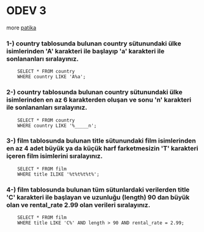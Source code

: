# ODEV 3
more [patika](https://app.patika.dev/courses/sql/Odev3)

### 1-) country tablosunda bulunan country sütunundaki ülke isimlerinden 'A' karakteri ile başlayıp 'a' karakteri ile sonlananları sıralayınız.
```
    SELECT * FROM country
    WHERE country LIKE 'A%a';
```
### 2-) country tablosunda bulunan country sütunundaki ülke isimlerinden en az 6 karakterden oluşan ve sonu 'n' karakteri ile sonlananları sıralayınız.
```
    SELECT * FROM country
    WHERE country LIKE '%_____n';
```
### 3-) film tablosunda bulunan title sütunundaki film isimlerinden en az 4 adet büyük ya da küçük harf farketmesizin 'T' karakteri içeren film isimlerini sıralayınız.
```
    SELECT * FROM film
    WHERE title ILIKE '%t%t%t%t%';
```
### 4-) film tablosunda bulunan tüm sütunlardaki verilerden title 'C' karakteri ile başlayan ve uzunluğu (length) 90 dan büyük olan ve rental_rate 2.99 olan verileri sıralayınız.
```
    SELECT * FROM film
    WHERE title LIKE 'C%' AND length > 90 AND rental_rate = 2.99;
```
